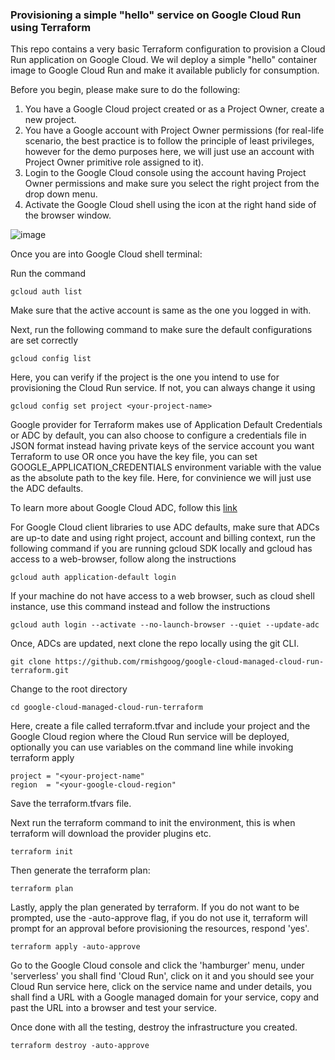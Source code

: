 ### Provisioning a simple "hello" service on Google Cloud Run using Terraform

This repo contains a very basic Terraform configuration to provision a Cloud Run application on Google Cloud. We wil deploy a simple "hello" container image to Google Cloud Run and make it available publicly for consumption.

Before you begin, please make sure to do the following:

1. You have a Google Cloud project created or as a Project Owner, create a new project.
2. You have a Google account with Project Owner permissions (for real-life scenario, the best practice is to follow the principle of least privileges, however for the demo purposes here, we will just use an account with Project Owner primitive role assigned to it).
3. Login to the Google Cloud console using the account having Project Owner permissions and make sure you select the right project from the drop down menu.
4. Activate the Google Cloud shell using the icon at the right hand side of the browser window.

![image](https://user-images.githubusercontent.com/102101947/162500749-2bed73b5-61c4-4f5f-b9a8-27358e3896dd.png)


Once you are into Google Cloud shell terminal:

Run the command
```
gcloud auth list
```
Make sure that the active account is same as the one you logged in with.

Next, run the following command to make sure the default configurations are set correctly
```
gcloud config list
```
Here, you can verify if the project is the one you intend to use for provisioning the Cloud Run service. If not, you can always change it using
```
gcloud config set project <your-project-name>
```
Google provider for Terraform makes use of Application Default Credentials or ADC by default, you can also choose to configure a credentials file in JSON format instead having private keys of the service account you want Terraform to use OR once you have the key file, you can set GOOGLE_APPLICATION_CREDENTIALS environment variable with the value as the absolute path to the key file. Here, for convinience we will just use the ADC defaults.

To learn more about Google Cloud ADC, follow this [link](https://cloud.google.com/docs/authentication/production)

For Google Cloud client libraries to use ADC defaults, make sure that ADCs are up-to date and using right project, account and billing context, run the following command if you are running gcloud SDK locally and gcloud has access to a web-browser, follow along the instructions
```
gcloud auth application-default login
```
If your machine do not have access to a web browser, such as cloud shell instance, use this command instead and follow the instructions
```  
gcloud auth login --activate --no-launch-browser --quiet --update-adc
```  
Once, ADCs are updated, next clone the repo locally using the git CLI.

```
git clone https://github.com/rmishgoog/google-cloud-managed-cloud-run-terraform.git
```
Change to the root directory

```
cd google-cloud-managed-cloud-run-terraform
```
Here, create a file called terraform.tfvar and include your project and the Google Cloud region where the Cloud Run service will be deployed, optionally you can use variables on the command line while invoking terraform apply

```
project = "<your-project-name"
region  = "<your-google-cloud-region"
```
Save the terraform.tfvars file.

Next run the terraform command to init the environment, this is when terraform will download the provider plugins etc.

```
terraform init
```
Then generate the terraform plan:

```
terraform plan
```
Lastly, apply the plan generated by terraform. If you do not want to be prompted, use the -auto-approve flag, if you do not use it, terraform will prompt for an approval before provisioning the resources, respond 'yes'.

```
terraform apply -auto-approve
```
Go to the Google Cloud console and click the 'hamburger' menu, under 'serverless' you shall find 'Cloud Run', click on it and you should see your Cloud Run service here, click on the service name and under details, you shall find a URL with a Google managed domain for your service, copy and past the URL into a browser and test your service.

Once done with all the testing, destroy the infrastructure you created.

```
terraform destroy -auto-approve
```

  
